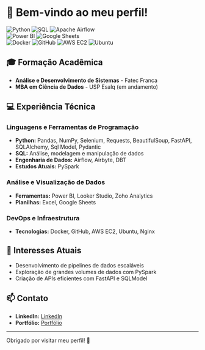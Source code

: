  # 👋 Bem-vindo ao meu perfil!

![Python](https://img.shields.io/badge/-Python-3776AB?logo=python&logoColor=white&style=flat) 
![SQL](https://img.shields.io/badge/-SQL-4479A1?logo=postgresql&logoColor=white&style=flat) 
![Apache Airflow](https://img.shields.io/badge/-Apache%20Airflow-017CEE?logo=apache-airflow&logoColor=white&style=flat)  
![Power BI](https://img.shields.io/badge/-Power%20BI-F2C811?logo=power-bi&logoColor=black&style=flat) 
![Google Sheets](https://img.shields.io/badge/-Google%20Sheets-34A853?logo=google-sheets&logoColor=white&style=flat)  
![Docker](https://img.shields.io/badge/-Docker-2496ED?logo=docker&logoColor=white&style=flat) 
![GitHub](https://img.shields.io/badge/-GitHub-181717?logo=github&logoColor=white&style=flat) 
![AWS EC2](https://img.shields.io/badge/-AWS%20EC2-FF9900?logo=amazon-aws&logoColor=white&style=flat) 
![Ubuntu](https://img.shields.io/badge/-Ubuntu-E95420?logo=ubuntu&logoColor=white&style=flat)

## 🎓 Formação Acadêmica
- **Análise e Desenvolvimento de Sistemas** - Fatec Franca  
- **MBA em Ciência de Dados** - USP Esalq (em andamento)  

## 💻 Experiência Técnica

### Linguagens e Ferramentas de Programação
- **Python:** Pandas, NumPy, Selenium, Requests, BeautifulSoup, FastAPI, SQLAlchemy, Sql Model, Pydantic  
- **SQL:** Análise, modelagem e manipulação de dados  
- **Engenharia de Dados:** Airflow, Airbyte, DBT  
- **Estudos Atuais:** PySpark  

### Análise e Visualização de Dados
- **Ferramentas:** Power BI, Looker Studio, Zoho Analytics  
- **Planilhas:** Excel, Google Sheets  

### DevOps e Infraestrutura
- **Tecnologias:** Docker, GitHub, AWS EC2, Ubuntu, Nginx  

## 🌱 Interesses Atuais
- Desenvolvimento de pipelines de dados escaláveis  
- Exploração de grandes volumes de dados com PySpark  
- Criação de APIs eficientes com FastAPI e SQLModel  

## 📫 Contato
- **LinkedIn:** [LinkedIn](https://www.linkedin.com/in/guilherme-vin%C3%ADcius-analista/)  
- **Portfólio:** [Portfólio](https://guilhermehvinicius.github.io/portfolio/)  

---

Obrigado por visitar meu perfil! 🚀
